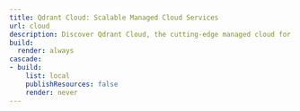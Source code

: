 ```yaml
---
title: Qdrant Cloud: Scalable Managed Cloud Services
url: cloud
description: Discover Qdrant Cloud, the cutting-edge managed cloud for scalable, high-performance AI applications. Manage and deploy your vector data with ease today.
build:
  render: always
cascade:
- build:
    list: local
    publishResources: false
    render: never
---
```


